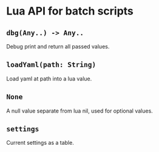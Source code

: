 # Lua API for batch scripts

## `dbg(Any..) -> Any..`
Debug print and return all passed values.

## `loadYaml(path: String)`
Load yaml at path into a lua value.

## `None`
A null value separate from lua nil, used for optional
values.

## `settings`
Current settings as a table.
